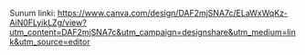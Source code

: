 Sunum linki: https://www.canva.com/design/DAF2mjSNA7c/ELaWxWqKz-AiN0FLyikLZg/view?utm_content=DAF2mjSNA7c&utm_campaign=designshare&utm_medium=link&utm_source=editor
